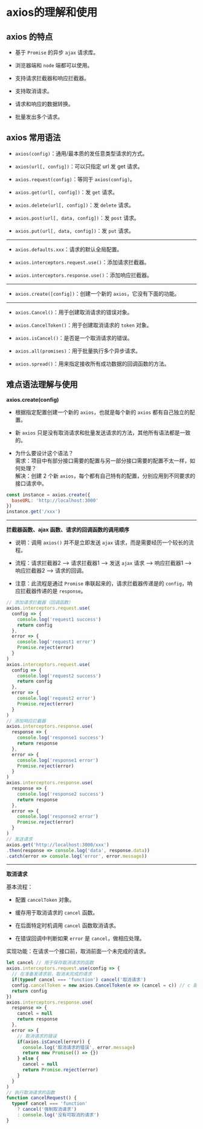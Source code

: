 # axios的理解和使用

## axios 的特点

- 基于 `Promise` 的异步 `ajax` 请求库。

- 浏览器端和 `node` 端都可以使用。

- 支持请求拦截器和响应拦截器。

- 支持取消请求。

- 请求和响应的数据转换。

- 批量发出多个请求。

## axios 常用语法

- `axios(config)`：通用/最本质的发任意类型请求的方式。

- `axios(url[, config])`：可以只指定 url 发 get 请求。

- `axios.request(config)`：等同于 `axios(config)`。

- `axios.get(url[, config])`：发 `get` 请求。

- `axios.delete(url[, config])`：发 `delete` 请求。

- `axios.post(url[, data, config])`：发 `post` 请求。

- `axios.put(url[, data, config])`：发 `put` 请求。

****

- `axios.defaults.xxx`：请求的默认全局配置。

- `axios.interceptors.request.use()`：添加请求拦截器。

- `axios.interceptors.response.use()`：添加响应拦截器。

****

- `axios.create([config])`：创建一个新的 `axios`，它没有下面的功能。

****

- `axios.Cancel()`：用于创建取消请求的错误对象。

- `axios.CancelToken()`：用于创建取消请求的 `token` 对象。

- `axios.isCancel()`：是否是一个取消请求的错误。

- `axios.all(promises)`：用于批量执行多个异步请求。

- `axios.spread()`：用来指定接收所有成功数据的回调函数的方法。

## 难点语法理解与使用

**axios.create(config)**

- 根据指定配置创建一个新的 `axios`，也就是每个新的 `axios` 都有自己独立的配置。

- 新 `axios` 只是没有取消请求和批量发送请求的方法，其他所有语法都是一致的。

- 为什么要设计这个语法？  
需求：项目中有部分接口需要的配置与另一部分接口需要的配置不太一样，如何处理？  
解决：创建 2 个新 `axios`，每个都有自己特有的配置，分别应用到不同要求的接口请求中。

```js
const instance = axios.create({
  baseURL: 'http://localhost:3000'
})
instance.get('/xxx')
```

****

**拦截器函数、ajax 函数、请求的回调函数的调用顺序**

- 说明：调用 `axios()` 并不是立即发送 `ajax` 请求，而是需要经历一个较长的流程。

- 流程：请求拦截器2 --> 请求拦截器1 --> 发送 `ajax` 请求 --> 响应拦截器1 --> 响应拦截器2 --> 请求的回调。

- 注意：此流程是通过 `Promise` 串联起来的，请求拦截器传递是的 `config`，响应拦截器传递的是 `response`。

```js
// 添加请求拦截器（回调函数）
axios.interceptors.request.use(
  config => {
    console.log('request1 success')
    return config
  },
  error => {
    console.log('request1 error')
    Promise.reject(error)
  }
)
axios.interceptors.request.use(
  config => {
    console.log('request2 success')
    return config
  },
  error => {
    console.log('request2 error')
    Promise.reject(error)
  }
)
// 添加响应拦截器
axios.interceptors.response.use(
  response => {
    console.log('response1 success')
    return response
  },
  error => {
    console.log('response1 error')
    Promise.reject(error)
  }
)
axios.interceptors.response.use(
  response => {
    console.log('response2 success')
    return response
  },
  error => {
    console.log('response2 error')
    Promise.reject(error)
  }
)
// 发送请求
axios.get('http://localhost:3000/xxx')
.then(response => console.log('data', response.data))
.catch(error => console.log('error', error.message))
```

****

**取消请求**

基本流程：

- 配置 `cancelToken` 对象。

- 缓存用于取消请求的 `cancel` 函数。

- 在后面特定时机调用 `cancel` 函数取消请求。

- 在错误回调中判断如果 `error` 是 `cancel`，做相应处理。

实现功能：在请求一个接口前，取消前面一个未完成的请求。

```js
let cancel // 用于保存取消请求的函数
axios.interceptors.request.use(config => {
  // 在准备发请求前，取消未完成的请求
  if(typeof cancel === 'function') cancel('取消请求')
  config.cancelToken = new axios.CancelToken(e => (cancel = c)) // c 是用于取消当前请求的同步函数
  return config
})
axios.interceptors.response.use(
  response => {
    cancel = null
    return response
  },
  error => {
    // 取消请求的错误
    if(axios.isCancel(error)) {
      console.log('取消请求的错误', error.message)
      return new Promise(() => {})
    } else {
      cancel = null
      return Promise.reject(error)
    }
  }
)
// 执行取消请求的函数
function cancelRequest() {
  typeof cancel === 'function'
    ? cancel('强制取消请求')
    : console.log('没有可取消的请求')
}
```
